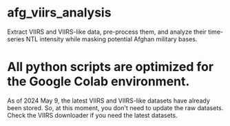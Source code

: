 # afg_viirs_analysis
Extract VIIRS and VIIRS-like data, pre-process them, and analyze their time-series NTL intensity while masking potential Afghan military bases.

# All python scripts are optimized for the Google Colab environment.

As of 2024 May 9, the latest VIIRS and VIIRS-like datasets have already been stored. So, at this moment, you don't need to update the raw datasets. Check the VIIRS downloader if you need the latest datasets.
